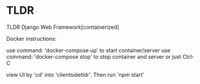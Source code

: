 # TLDR
TLDR Django Web Framework[containerized]

Docker instructions:

use command: 'docker-compose up' to start container/server
use command: 'docker-compose stop' to stop container and server or just Ctrl-C

view UI by 'cd' into 'clientsidetldr'. Then run 'npm start'
